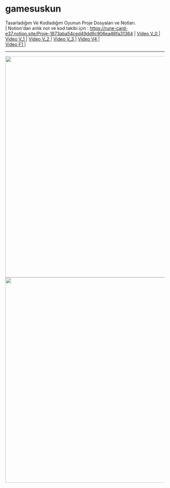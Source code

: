 # gamesuskun
Tasarladığım Ve Kodladığım Oyunun Proje Dosyaları ve Notları. <br> | Notion'dan anlık not ve kod takibi için : https://rune-card-e37.notion.site/Proje-1873aba54ced49dd9c906ea46fa31364 | <a href="https://youtu.be/k8caMGF7Z6c" target="blank"> Video V_0 </a> | <br> 
<a href="https://youtu.be/ufYxqEde_2M" target="blank"> Video V_1 </a> | <a href="https://youtu.be/N9pSD8rkFwo" target="blank"> Video V_2 </a> | 
 <a href="https://youtu.be/eP4ngg2Nopk" target="blank"> Video V_3 </a> | <a href="https://youtu.be/tOnNds2TaL8" target="blank"> Video V4 </a> |  
 <a href="https://youtu.be/XGhxDt-RYVY" target="blank"> Video F1 </a> |
<hr>
<img src="https://cdn.discordapp.com/attachments/976951736247926845/1037868010372874280/Screenshot_1.png"   width="1200" height="700">

<img src="https://cdn.discordapp.com/attachments/976951736247926845/1040466651109404682/Screenshot_3.png"   width="1950" height="650">


